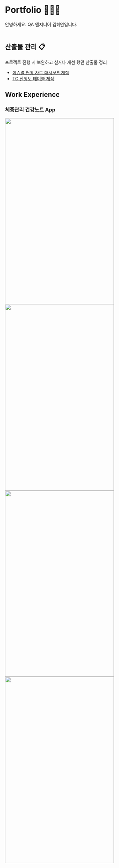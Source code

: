 # Portfolio 💁🏻‍♀️
안녕하세요. QA 엔지니어 김혜연입니다.
<br></br>


## 산출물 관리 📋

프로젝트 진행 시 보완하고 싶거나 개선 했던 산출물 정리

- [이슈별 현황 차트 대시보드 제작](https://github.com/heeye-log/heeye-log/blob/main/%ED%8F%AC%ED%8A%B8%ED%8F%B4%EB%A6%AC%EC%98%A4/%EC%82%B0%EC%B6%9C%EB%AC%BC/Issue_Dashboard.md)
- [TC 진행도 테이블 제작](https://github.com/heeye-log/heeye-log/blob/main/%ED%8F%AC%ED%8A%B8%ED%8F%B4%EB%A6%AC%EC%98%A4/Progress%20Table.md)


## Work Experience

### 체중관리 건강노트 App
<img src="https://play-lh.googleusercontent.com/7Kob-3EDE2K4uqVC_k9oFN1sACVZFA3jkj53sSP6CeCz78cp5VnCcef6Sv-_F3OaLw=w2560-h1440-rw" height="600px" width="350px" align="left"><img src="https://play-lh.googleusercontent.com/EstsQ3KEPdcUZsqaHfOf3wmzGjKST6Hz84Tmcw2VhQnWPAqK7dsHMZJkXZsbLCEjUR8p=w2560-h1440-rw" height="600px" width="350px" align="left">

<img src="https://play-lh.googleusercontent.com/Gpi1SXzrtMULT9lomD9cXqbdWvxLFnBN3FKyXGUkhWdu2bUgWVkU7h1tRKoHsMalKH0=w2560-h1440-rw" height="600px" width="350px" align="left"><img src="https://play-lh.googleusercontent.com/nDX_o3jUvqB1qdGPZqkuxgEviqvklJRwDdWjpDVmbiafK1xkx9dZ-zI83b5YsQT6we8=w2560-h1440-rw" height="600px" width="350px" align="left">
